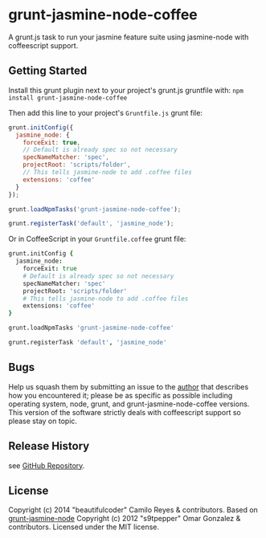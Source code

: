 # grunt-jasmine-node-coffee

A grunt.js task to run your jasmine feature suite using jasmine-node with coffeescript support.

## Getting Started
Install this grunt plugin next to your project's grunt.js gruntfile with: `npm install grunt-jasmine-node-coffee`

Then add this line to your project's `Gruntfile.js` grunt file:

```javascript
grunt.initConfig({
  jasmine_node: {
    forceExit: true,
    // Default is already spec so not necessary
    specNameMatcher: 'spec',
    projectRoot: 'scripts/folder',
    // This tells jasmine-node to add .coffee files
    extensions: 'coffee'
  }
});

grunt.loadNpmTasks('grunt-jasmine-node-coffee');

grunt.registerTask('default', 'jasmine_node');
```

Or in CoffeeScript in your `Gruntfile.coffee` grunt file:
```coffeescript
grunt.initConfig {
  jasmine_node:
    forceExit: true
    # Default is already spec so not necessary
    specNameMatcher: 'spec'
    projectRoot: 'scripts/folder'
    # This tells jasmine-node to add .coffee files
    extensions: 'coffee'
}

grunt.loadNpmTasks 'grunt-jasmine-node-coffee'

grunt.registerTask 'default', 'jasmine_node'
```

## Bugs

Help us squash them by submitting an issue to the [author](https://github.com/beautifulcoder) that describes how you encountered it; please be as specific as possible including operating system, node, grunt, and grunt-jasmine-node-coffee versions. This version of the software strictly deals with coffeescript support so please stay on topic.

## Release History

see [GitHub Repository](https://github.com/beautifulcoder/grunt-jasmine-node-coffee).

## License
Copyright (c) 2014 "beautifulcoder" Camilo Reyes & contributors. Based on [grunt-jasmine-node](https://github.com/jasmine-contrib/grunt-jasmine-node) Copyright (c) 2012 "s9tpepper" Omar Gonzalez & contributors.
Licensed under the MIT license.

